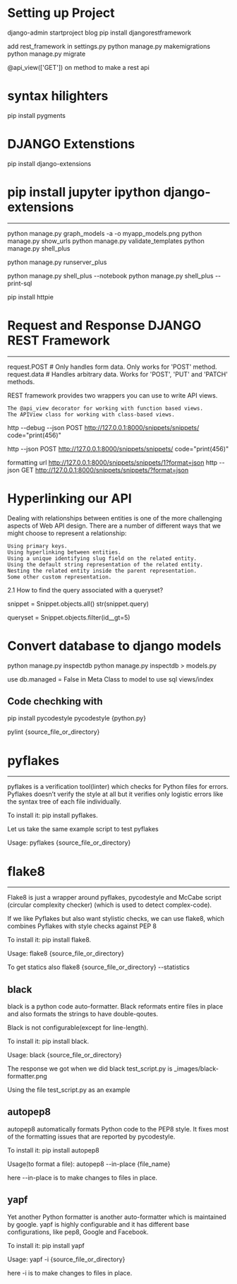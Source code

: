 <!-- https://books.agiliq.com -->
# Setting up Project
django-admin startproject blog
pip install djangorestframework

add rest_framework in settings.py
python manage.py makemigrations
python manage.py migrate

@api_view(['GET']) on method to make a rest api

# syntax hilighters
pip install pygments



# DJANGO Extenstions
pip install django-extensions
# pip install jupyter ipython django-extensions
----------------------------------------------------
python manage.py graph_models -a -o myapp_models.png
python manage.py show_urls
python manage.py validate_templates
python manage.py shell_plus

python manage.py runserver_plus

python manage.py shell_plus --notebook
python manage.py shell_plus --print-sql

pip install httpie

# Request and Response DJANGO REST Framework
--------------------------------------------------
request.POST  # Only handles form data.  Only works for 'POST' method.
request.data  # Handles arbitrary data.  Works for 'POST', 'PUT' and 'PATCH' methods.


REST framework provides two wrappers you can use to write API views.

    The @api_view decorator for working with function based views.
    The APIView class for working with class-based views.


http --debug --json POST http://127.0.0.1:8000/snippets/snippets/ code="print(456)"

http --json POST http://127.0.0.1:8000/snippets/snippets/ code="print(456)"

formatting url
http://127.0.0.1:8000/snippets/snippets/1?format=json
http --json GET http://127.0.0.1:8000/snippets/snippets/?format=json




# Hyperlinking our API

Dealing with relationships between entities is one of the more challenging aspects of Web API design. There are a number of different ways that we might choose to represent a relationship:

    Using primary keys.
    Using hyperlinking between entities.
    Using a unique identifying slug field on the related entity.
    Using the default string representation of the related entity.
    Nesting the related entity inside the parent representation.
    Some other custom representation.



2.1 How to find the query associated with a queryset?

snippet = Snippet.objects.all()
str(snippet.query) 

queryset = Snippet.objects.filter(id__gt=5)       


# Convert database to django models
python manage.py  inspectdb
python manage.py inspectdb > models.py


use db.managed = False in Meta Class to model to use sql views/index


Code chechking with 
--------------------------------------
pip install pycodestyle
pycodestyle {python.py}

pylint {source_file_or_directory}

# pyflakes
--------------------

pyflakes is a verification tool(linter) which checks for Python files for errors. Pyflakes doesn’t verify the style at all but it verifies only logistic errors like the syntax tree of each file individually.

To install it: pip install pyflakes.

Let us take the same example script to test pyflakes

Usage: pyflakes {source_file_or_directory}


# flake8
-----------------------------

Flake8 is just a wrapper around pyflakes, pycodestyle and McCabe script (circular complexity checker) (which is used to detect complex-code).

If we like Pyflakes but also want stylistic checks, we can use flake8, which combines Pyflakes with style checks against PEP 8

To install it: pip install flake8.

Usage: flake8 {source_file_or_directory}

To get statics also flake8 {source_file_or_directory} --statistics


black
----------------------

black is a python code auto-formatter. Black reformats entire files in place and also formats the strings to have double-qoutes.

Black is not configurable(except for line-length).

To install it: pip install black.

Usage: black {source_file_or_directory}

The response we got when we did black test_script.py is
_images/black-formatter.png

Using the file test_script.py as an example


autopep8
---------------------------

autopep8 automatically formats Python code to the PEP8 style. It fixes most of the formatting issues that are reported by pycodestyle.

To install it: pip install autopep8

Usage(to format a file): autopep8 --in-place {file_name}

here --in-place is to make changes to files in place.


yapf
----------------------------------------
Yet another Python formatter is another auto-formatter which is maintained by google. yapf is highly configurable and it has different base configurations, like pep8, Google and Facebook.

To install it: pip install yapf

Usage: yapf -i {source_file_or_directory}

here -i is to make changes to files in place.